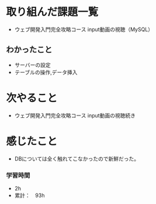 # 取り組んだ課題一覧
- ウェブ開発入門完全攻略コース
  input動画の視聴（MySQL）

## わかったこと
- サーバーの設定
- テーブルの操作,データ挿入

# 次やること
- ウェブ開発入門完全攻略コース
  input動画の視聴続き

# 感じたこと
- DBについては全く触れてこなかったので新鮮だった。


### 学習時間
- 2h
- 累計：　93h